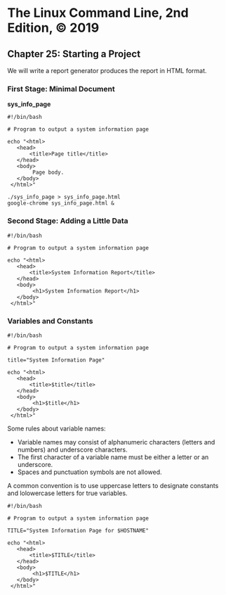 # The Linux Command Line, 2nd Edition, © 2019

## Chapter 25: Starting a Project

We will write a report generator produces the report in HTML format.

### First Stage: Minimal Document

**sys_info_page**

```
#!/bin/bash

# Program to output a system information page

echo "<html>
   <head>
       <title>Page title</title>
   </head>
   <body>
        Page body.
   </body>
 </html>"
```

```
./sys_info_page > sys_info_page.html
google-chrome sys_info_page.html &
```

### Second Stage: Adding a Little Data

```
#!/bin/bash

# Program to output a system information page

echo "<html>
   <head>
       <title>System Information Report</title>
   </head>
   <body>
        <h1>System Information Report</h1>
   </body>
 </html>"
```

### Variables and Constants

```
#!/bin/bash

# Program to output a system information page

title="System Information Page"

echo "<html>
   <head>
       <title>$title</title>
   </head>
   <body>
        <h1>$title</h1>
   </body>
 </html>"
```

Some rules about variable names:

* Variable names may consist of alphanumeric characters (letters and numbers) and underscore characters.
* The first character of a variable name must be either a letter or an underscore.
* Spaces and punctuation symbols are not allowed.

A common convention is to use uppercase letters to designate constants and lolowercase letters for true variables.

```
#!/bin/bash

# Program to output a system information page

TITLE="System Information Page for $HOSTNAME"

echo "<html>
   <head>
       <title>$TITLE</title>
   </head>
   <body>
        <h1>$TITLE</h1>
   </body>
 </html>"
```